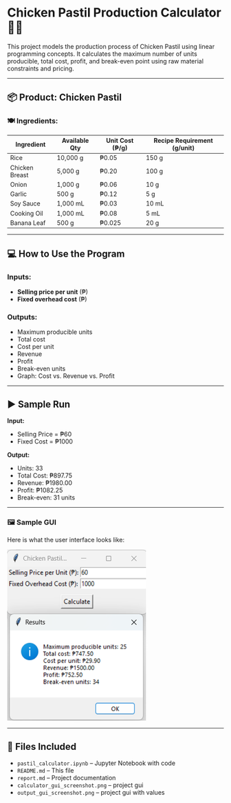 # Chicken Pastil Production Calculator 🐔🍃

This project models the production process of Chicken Pastil using linear programming concepts. It calculates the maximum number of units producible, total cost, profit, and break-even point using raw material constraints and pricing.

---

## 📦 Product: Chicken Pastil

### 🍽️ Ingredients:
| Ingredient     | Available Qty | Unit Cost (₱/g) | Recipe Requirement (g/unit) |
|----------------|---------------|------------------|------------------------------|
| Rice           | 10,000 g      | ₱0.05            | 150 g                        |
| Chicken Breast | 5,000 g       | ₱0.20            | 100 g                        |
| Onion          | 1,000 g       | ₱0.06            | 10 g                         |
| Garlic         | 500 g         | ₱0.12            | 5 g                          |
| Soy Sauce      | 1,000 mL      | ₱0.03            | 10 mL                        |
| Cooking Oil    | 1,000 mL      | ₱0.08            | 5 mL                         |
| Banana Leaf    | 500 g         | ₱0.025           | 20 g                         |

---

## 💻 How to Use the Program

### Inputs:
- **Selling price per unit** (₱)
- **Fixed overhead cost** (₱)

### Outputs:
- Maximum producible units
- Total cost
- Cost per unit
- Revenue
- Profit
- Break-even units
- Graph: Cost vs. Revenue vs. Profit

---

## ▶️ Sample Run

**Input:**
- Selling Price = ₱60
- Fixed Cost = ₱1000

**Output:**
- Units: 33
- Total Cost: ₱897.75
- Revenue: ₱1980.00
- Profit: ₱1082.25
- Break-even: 31 units

---

### 🖼️ Sample GUI

Here is what the user interface looks like:

![GUI Screenshot](output_gui_screenshot.png)

---

## 📂 Files Included

- `pastil_calculator.ipynb` – Jupyter Notebook with code
- `README.md` – This file
- `report.md` – Project documentation
- `calculator_gui_screenshot.png` – project gui
- `output_gui_screenshot.png` – project gui with values
